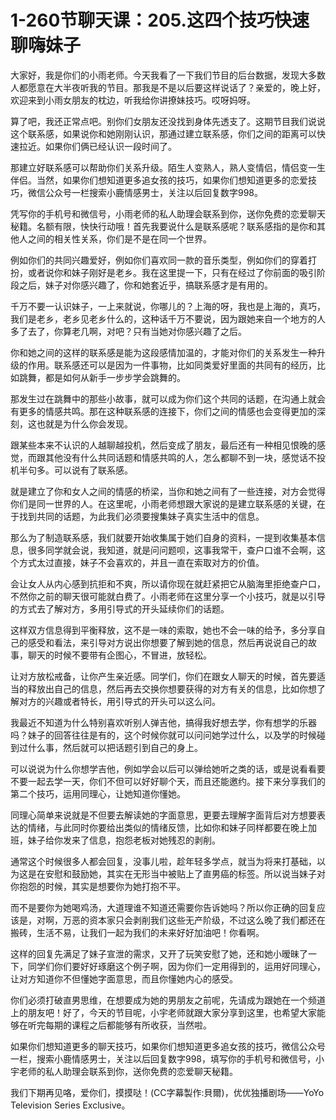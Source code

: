 # 1-260节聊天课：205.这四个技巧快速聊嗨妹子

大家好，我是你们的小雨老师。今天我看了一下我们节目的后台数据，发现大多数人都愿意在大半夜听我的节目。那我是不是以后要这样说话了？亲爱的，晚上好，欢迎来到小雨女朋友的枕边，听我给你讲撩妹技巧。哎呀妈呀。

算了吧，我还正常点吧。别你们女朋友还没找到身体先透支了。这期节目我们说说这个联系感，如果说你和她刚刚认识，那通过建立联系感，你们之间的距离可以快速拉近。如果你们俩已经认识一段时间了。

那建立好联系感可以帮助你们关系升级。陌生人变熟人，熟人变情侣，情侣变一生伴侣。当然，如果你们想知道更多追女孩的技巧，如果你们想知道更多的恋爱技巧，微信公众号一栏搜索小鹿情感男士，关注以后回复数字998。

凭写你的手机号和微信号，小雨老师的私人助理会联系到你，送你免费的恋爱聊天秘籍。名额有限，快快行动哦！首先我要说什么是联系感呢？联系感指的是你和其他人之间的相关性关系，你们是不是在同一个世界。

例如你们的共同兴趣爱好，例如你们喜欢同一款的音乐类型，例如你们的穿着打扮，或者说你和妹子刚好是老乡。我在这里提一下，只有在经过了你前面的吸引阶段之后，妹子对你感兴趣了，你和她套近乎，搞联系感才是有用的。

千万不要一认识妹子，一上来就说，你哪儿的？上海的呀，我也是上海的，真巧，我们是老乡，老乡见老乡什么的，这种话千万不要说，因为跟她来自一个地方的人多了去了，你算老几啊，对吧？只有当她对你感兴趣了之后。

你和她之间的这样的联系感是能为这段感情加温的，才能对你们的关系发生一种升级的作用。联系感还可以是因为一件事物，比如同类爱好里面的共同有的经历，比如跳舞，都是如何从新手一步步学会跳舞的。

那发生过在跳舞中的那些小故事，就可以成为你们这个共同的话题，在沟通上就会有更多的情感共鸣。那在这种联系感的连接下，你们之间的情感也会变得更加的深刻，这也就是为什么你会发现。

跟某些本来不认识的人越聊越投机，然后变成了朋友，最后还有一种相见恨晚的感觉，而跟其他没有什么共同话题和情感共鸣的人，怎么都聊不到一块，感觉话不投机半句多。可以说有了联系感。

就是建立了你和女人之间的情感的桥梁，当你和她之间有了一些连接，对方会觉得你们是同一世界的人。在这里呢，小雨老师想跟大家说的是建立联系感的关键，在于找到共同的话题，为此我们必须要搜集妹子真实生活中的信息。

那么为了制造联系感，我们就要开始收集属于她们自身的资料，一提到收集基本信息，很多同学就会说，我知道，就是问问题呗，这事我常干，查户口谁不会啊，这个方式太过直接，妹子不会喜欢的，并且一直在索取对方的价值。

会让女人从内心感到抗拒和不爽，所以请你现在就赶紧把它从脑海里拒绝查户口，不然你之前的聊天很可能就白费了。小雨老师在这里分享一个小技巧，就是以引导的方式去了解对方，多用引导式的开头延续你们的话题。

这样双方信息得到平衡释放，这不是一味的索取，她也不会一味的给予，多分享自己的感受和看法，来引导对方说出你想要了解到她的信息，然后再说说自己的故事，聊天的时候不要带有企图心，不冒进，放轻松。

让对方放松戒备，让你产生亲近感。同学们，你们在跟女人聊天的时候，首先要适当的释放出自己的信息，然后再去交换你想要获得的对方有关的信息，比如你想了解对方的兴趣或者特长，用引导式的开头可以这么问。

我最近不知道为什么特别喜欢听别人弹吉他，搞得我好想去学，你有想学的乐器吗？妹子的回答往往是有的，这个时候你就可以问问她学过什么，以及学的时候碰到过什么事，然后就可以把话题引到自己的身上。

可以说说为什么你想学吉他，例如学会以后可以弹给她听之类的话，或是说看看要不要一起去学一天，你们不但可以好好聊个天，而且还能邀约。接下来分享我们的第二个技巧，运用同理心，让她知道你懂她。

同理心简单来说就是不但要去解读她的字面意思，更要去理解字面背后对方想要表达的情绪，与此同时你要给出类似的情绪反馈，比如你和妹子同样都要在晚上加班，妹子给你发来了信息，抱怨老板对她残忍的剥削。

通常这个时候很多人都会回复，没事儿啦，趁年轻多学点，就当为将来打基础，以为这是在安慰和鼓励她，其实在无形当中被贴上了直男癌的标签。所以说当妹子对你抱怨的时候，其实是想要你为她打抱不平。

而不是要你为她喝鸡汤，大道理谁不知道还需要你告诉她吗？所以你正确的回复应该是，对啊，万恶的资本家只会剥削我们这些无产阶级，不过这么晚了我们都还在搬砖，生活不易，让我们一起为我们的未来好好加油吧！你看啊。

这样的回复先满足了妹子宣泄的需求，又开了玩笑安慰了她，还和她小暧昧了一下，同学们你们要好好琢磨这个例子啊，因为你们一定用得到的，运用好同理心，让对方知道你不但懂她字面意思，而且你懂她内心的感受。

你们必须打破直男思维，在想要成为她的男朋友之前呢，先请成为跟她在一个频道上的朋友吧！好了，今天的节目呢，小宇老师就跟大家分享到这里，也希望大家能够在听完每期的课程之后都能够有所收获，当然啦。

如果你们想知道更多的聊天技巧，如果你们想知道更多追女孩的技巧，微信公众号一栏，搜索小鹿情感男士，关注以后回复数字998，填写你的手机号和微信号，小宇老师的私人助理会联系到你，送你免费的恋爱聊天秘籍。

我们下期再见咯，爱你们，摸摸哒！(CC字幕製作:貝爾)，优优独播剧场——YoYo Television Series Exclusive。


